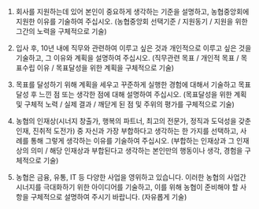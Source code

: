 1. 회사를 지원하는데 있어 본인이 중요하게 생각하는 기준을 설명하고, 농협중앙회에 지원한 이유를 기술하여 주십시오.
(농협중앙회 선택기준 / 지원동기 / 지원을 위한 그간의 노력을 구체적으로 기술)


2. 입사 후, 10년 내에 직무와 관련하여 이루고 싶은 것과 개인적으로 이루고 싶은 것을 기술하고, 그 이유와 계획을 설명하여 주십시오.
 (직무관련 목표 / 개인적 목표 / 목표수립 이유 / 목표달성을 위한 계획을 구체적으로 기술)
 

3. 목표를 달성하기 위해 계획을 세우고 꾸준하게 실행한 경험에 대해서 기술하고 목표 달성 후 느낀 점 또는 생각한 점에 대해 설명하여
 주십시오. (목표달성을 위한 계획 및 구체적 노력 / 실제 결과 / 깨닫게 된 점 및 주위의 평가를 구체적으로 기술)



4. 농협의 인재상(시너지 창출가, 행복의 파트너, 최고의 전문가, 정직과 도덕성을 갖춘 인재, 진취적 도전가) 중 자신과 가장 부합하다고
생각하는 한 가지를 선택하고, 사례를 통해 그렇게 생각하는 이유를 기술하여 주십시오.
(부합하는 인재상과 그 인재상의 의미 / 해당 인재상과 부합된다고 생각하는 본인만의 행동이나 생각, 경험을 구체적으로 기술)


5. 농협은 금융, 유통, IT 등 다양한 사업을 영위하고 있습니다. 이러한 농협의 사업간 시너지를 극대화하기 위한 아이디어를 기술하고,
 이를 위해 농협이 준비해야 할 사항을 구체적으로 설명하여 주시기 바랍니다. (자유롭게 기술)

